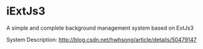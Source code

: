 # iExtJs3

A simple and complete background management system based on ExtJs3

System Description: http://blog.csdn.net/hwhsong/article/details/50479147
